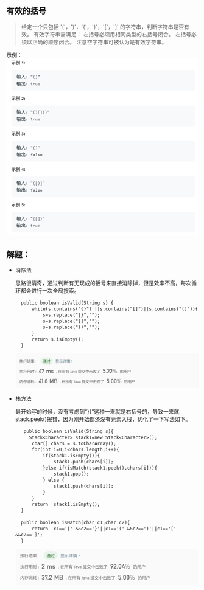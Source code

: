 ## **有效的括号**

>给定一个只包括 '('，')'，'{'，'}'，'['，']' 的字符串，判断字符串是否有效。
有效字符串需满足：
左括号必须用相同类型的右括号闭合。
左括号必须以正确的顺序闭合。
注意空字符串可被认为是有效字符串。

示例：
![](pic/1example.jpg)

## 解题：

- 消除法

	思路很清奇，通过判断有无现成的括号来直接消除掉，但是效率不高，每次循环都会进行一次全局搜索。

		public boolean isValid(String s) {
	        while(s.contains("{}") ||s.contains("[]")||s.contains("()")){
	            s=s.replace("{}","");
	            s=s.replace("[]","");
	            s=s.replace("()","");
	        }
	        return s.isEmpty();
    	}

	![](pic/1time.jpg)

- 栈方法

	最开始写的时候，没有考虑到“}}”这种一来就是右括号的，导致一来就stack.peek()报错，因为刚开始都还没有元素入栈，优化了一下写法如下。

		 public boolean isValid(String s){
	       Stack<Character> stack1=new Stack<Character>();
	        char[] chars = s.toCharArray();
	        for(int i=0;i<chars.length;i++){
	            if(stack1.isEmpty()){
	                stack1.push(chars[i]);
	            }else if(isMatch(stack1.peek(),chars[i])){
	                stack1.pop();
	            } else {
	                stack1.push(chars[i]);
	            }
	        }
	        return  stack1.isEmpty();
	    }
	
	    public boolean isMatch(char c1,char c2){
	        return  c1=='{' &&c2=='}'||c1=='(' &&c2==')'||c1=='[' &&c2==']';
	    }

	![](pic/1time_1.jpg)
